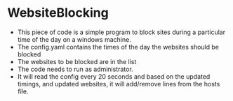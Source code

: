 # WebsiteBlocking
 - This piece of code is a simple program to block sites during a particular time of the day on a windows machine.
 - The config.yaml contains the times of the day the websites should be blocked
 - The websites to be blocked are in the list
 - The code needs to run as administrator.
 - It will read the config every 20 seconds and based on the updated timings, and updated websites, it will add/remove lines from the hosts file.
